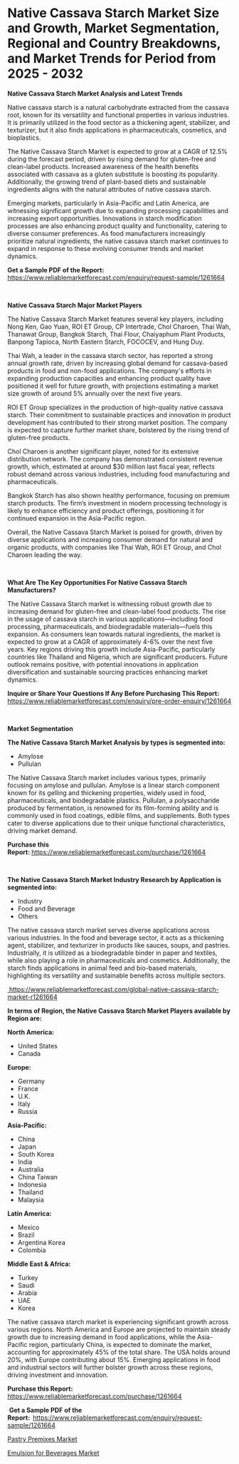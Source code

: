<p><h1>Native Cassava Starch Market Size and Growth, Market Segmentation, Regional and Country Breakdowns, and Market Trends for Period from 2025 -  2032</h1></p><p><strong>Native Cassava Starch Market Analysis and Latest Trends</strong></p>
<p><p>Native cassava starch is a natural carbohydrate extracted from the cassava root, known for its versatility and functional properties in various industries. It is primarily utilized in the food sector as a thickening agent, stabilizer, and texturizer, but it also finds applications in pharmaceuticals, cosmetics, and bioplastics. </p><p>The Native Cassava Starch Market is expected to grow at a CAGR of 12.5% during the forecast period, driven by rising demand for gluten-free and clean-label products. Increased awareness of the health benefits associated with cassava as a gluten substitute is boosting its popularity. Additionally, the growing trend of plant-based diets and sustainable ingredients aligns with the natural attributes of native cassava starch. </p><p>Emerging markets, particularly in Asia-Pacific and Latin America, are witnessing significant growth due to expanding processing capabilities and increasing export opportunities. Innovations in starch modification processes are also enhancing product quality and functionality, catering to diverse consumer preferences. As food manufacturers increasingly prioritize natural ingredients, the native cassava starch market continues to expand in response to these evolving consumer trends and market dynamics.</p></p>
<p><strong>Get a Sample PDF of the Report:&nbsp;</strong> <a href="https://www.reliablemarketforecast.com/enquiry/request-sample/1261664?utm_campaign=1130&utm_medium=2&utm_source=Github&utm_content=ia&utm_term=15022025&utm_id=native-cassava-starch">https://www.reliablemarketforecast.com/enquiry/request-sample/1261664</a></p>
<p>&nbsp;</p>
<p><strong>Native Cassava Starch Major Market Players</strong></p>
<p><p>The Native Cassava Starch Market features several key players, including Nong Ken, Gao Yuan, ROI ET Group, CP Intertrade, Chol Charoen, Thai Wah, Thanawat Group, Bangkok Starch, Thai Flour, Chaiyaphum Plant Products, Banpong Tapioca, North Eastern Starch, FOCOCEV, and Hung Duy. </p><p>Thai Wah, a leader in the cassava starch sector, has reported a strong annual growth rate, driven by increasing global demand for cassava-based products in food and non-food applications. The company's efforts in expanding production capacities and enhancing product quality have positioned it well for future growth, with projections estimating a market size growth of around 5% annually over the next five years.</p><p>ROI ET Group specializes in the production of high-quality native cassava starch. Their commitment to sustainable practices and innovation in product development has contributed to their strong market position. The company is expected to capture further market share, bolstered by the rising trend of gluten-free products.</p><p>Chol Charoen is another significant player, noted for its extensive distribution network. The company has demonstrated consistent revenue growth, which, estimated at around $30 million last fiscal year, reflects robust demand across various industries, including food manufacturing and pharmaceuticals. </p><p>Bangkok Starch has also shown healthy performance, focusing on premium starch products. The firm’s investment in modern processing technology is likely to enhance efficiency and product offerings, positioning it for continued expansion in the Asia-Pacific region.</p><p>Overall, the Native Cassava Starch Market is poised for growth, driven by diverse applications and increasing consumer demand for natural and organic products, with companies like Thai Wah, ROI ET Group, and Chol Charoen leading the way.</p></p>
<p>&nbsp;</p>
<p><strong>What Are The Key Opportunities For Native Cassava Starch Manufacturers?</strong></p>
<p><p>The Native Cassava Starch market is witnessing robust growth due to increasing demand for gluten-free and clean-label food products. The rise in the usage of cassava starch in various applications—including food processing, pharmaceuticals, and biodegradable materials—fuels this expansion. As consumers lean towards natural ingredients, the market is expected to grow at a CAGR of approximately 4-6% over the next five years. Key regions driving this growth include Asia-Pacific, particularly countries like Thailand and Nigeria, which are significant producers. Future outlook remains positive, with potential innovations in application diversification and sustainable sourcing practices enhancing market dynamics.</p></p>
<p><strong>Inquire or Share Your Questions If Any Before Purchasing This Report:</strong> <a href="https://www.reliablemarketforecast.com/enquiry/pre-order-enquiry/1261664?utm_campaign=1130&utm_medium=2&utm_source=Github&utm_content=ia&utm_term=15022025&utm_id=native-cassava-starch">https://www.reliablemarketforecast.com/enquiry/pre-order-enquiry/1261664</a></p>
<p>&nbsp;</p>
<p><strong>Market Segmentation</strong></p>
<p><strong>The Native Cassava Starch Market Analysis by types is segmented into:</strong></p>
<p><ul><li>Amylose</li><li>Pullulan</li></ul></p>
<p><p>The Native Cassava Starch market includes various types, primarily focusing on amylose and pullulan. Amylose is a linear starch component known for its gelling and thickening properties, widely used in food, pharmaceuticals, and biodegradable plastics. Pullulan, a polysaccharide produced by fermentation, is renowned for its film-forming ability and is commonly used in food coatings, edible films, and supplements. Both types cater to diverse applications due to their unique functional characteristics, driving market demand.</p></p>
<p><strong>Purchase this Report:&nbsp;</strong><a href="https://www.reliablemarketforecast.com/purchase/1261664?utm_campaign=1130&utm_medium=2&utm_source=Github&utm_content=ia&utm_term=15022025&utm_id=native-cassava-starch">https://www.reliablemarketforecast.com/purchase/1261664</a></p>
<p>&nbsp;</p>
<p><strong>The Native Cassava Starch Market Industry Research by Application is segmented into:</strong></p>
<p><ul><li>Industry</li><li>Food and Beverage</li><li>Others</li></ul></p>
<p><p>The native cassava starch market serves diverse applications across various industries. In the food and beverage sector, it acts as a thickening agent, stabilizer, and texturizer in products like sauces, soups, and pastries. Industrially, it is utilized as a biodegradable binder in paper and textiles, while also playing a role in pharmaceuticals and cosmetics. Additionally, the starch finds applications in animal feed and bio-based materials, highlighting its versatility and sustainable benefits across multiple sectors.</p></p>
<p><a href="https://www.reliablemarketforecast.com/global-native-cassava-starch-market-r1261664?utm_campaign=1130&utm_medium=2&utm_source=Github&utm_content=ia&utm_term=15022025&utm_id=native-cassava-starch">&nbsp;https://www.reliablemarketforecast.com/global-native-cassava-starch-market-r1261664</a></p>
<p><strong>In terms of Region, the Native Cassava Starch Market Players available by Region are:</strong></p>
<p>
    <p> <strong> North America: </strong>
        <ul>
            <li>United States</li>
            <li>Canada</li>
        </ul>
        </p> 
    <p> <strong> Europe: </strong>
        <ul>
            <li>Germany</li>
            <li>France</li>
            <li>U.K.</li>
            <li>Italy</li>
            <li>Russia</li>
        </ul>
        </p> 
    <p> <strong> Asia-Pacific: </strong>
        <ul>
            <li>China</li>
            <li>Japan</li>
            <li>South Korea</li>
            <li>India</li>
            <li>Australia</li>
            <li>China Taiwan</li>
            <li>Indonesia</li>
            <li>Thailand</li>
            <li>Malaysia</li>
        </ul>
        </p> 
    <p> <strong> Latin America: </strong>
        <ul>
            <li>Mexico</li>
            <li>Brazil</li>
            <li>Argentina Korea</li>
            <li>Colombia</li>
        </ul>
        </p> 
    <p> <strong> Middle East & Africa: </strong>
        <ul>
            <li>Turkey</li>
            <li>Saudi</li>
            <li>Arabia</li>
            <li>UAE</li>
            <li>Korea</li>
        </ul>
    </p>
    </p>
<p><p>The native cassava starch market is experiencing significant growth across various regions. North America and Europe are projected to maintain steady growth due to increasing demand in food applications, while the Asia-Pacific region, particularly China, is expected to dominate the market, accounting for approximately 45% of the total share. The USA holds around 20%, with Europe contributing about 15%. Emerging applications in food and industrial sectors will further bolster growth across these regions, driving investment and innovation.</p></p>
<p><strong>Purchase this Report: </strong><a href="https://www.reliablemarketforecast.com/purchase/1261664?utm_campaign=1130&utm_medium=2&utm_source=Github&utm_content=ia&utm_term=15022025&utm_id=native-cassava-starch">https://www.reliablemarketforecast.com/purchase/1261664</a></p>
<p>&nbsp;<strong>Get a Sample PDF of the Report:&nbsp;&nbsp;</strong><a href="https://www.reliablemarketforecast.com/enquiry/request-sample/1261664?utm_campaign=1130&utm_medium=2&utm_source=Github&utm_content=ia&utm_term=15022025&utm_id=native-cassava-starch">https://www.reliablemarketforecast.com/enquiry/request-sample/1261664</a></p>
<p><strong></strong></p>
<p><p><a href="https://github.com/RickHolmes3/Market-Research-Report-List-7/blob/main/pastry-premixes-market.md?utm_campaign=1130&utm_medium=2&utm_source=Github&utm_content=ia&utm_term=15022025&utm_id=native-cassava-starch">Pastry Premixes Market</a></p><p><a href="https://github.com/cachuhashieb/Market-Research-Report-List-1/blob/main/emulsion-for-beverages-market.md?utm_campaign=1130&utm_medium=2&utm_source=Github&utm_content=ia&utm_term=15022025&utm_id=native-cassava-starch">Emulsion for Beverages Market</a></p></p>